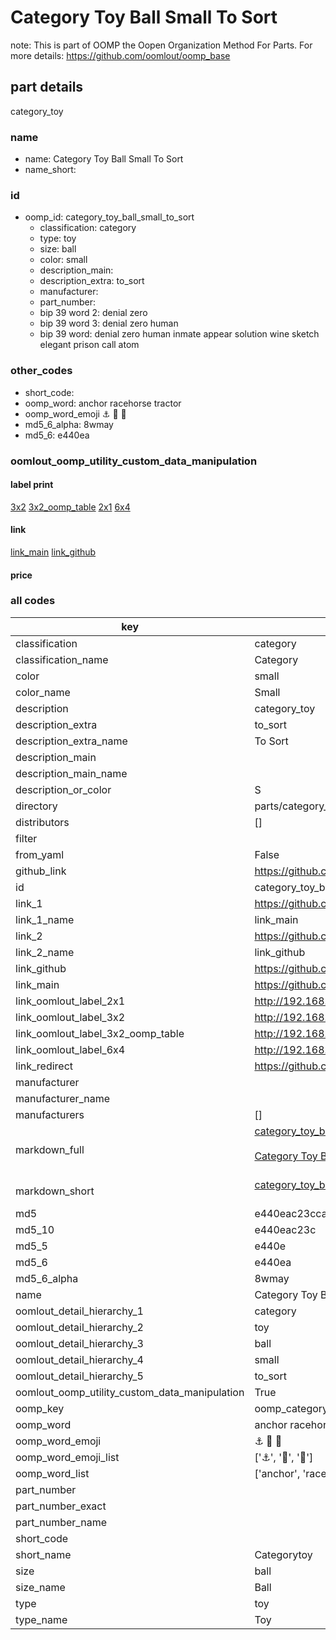 # Category Toy Ball Small To Sort  

note: This is part of OOMP the Oopen Organization Method For Parts. For more details: https://github.com/oomlout/oomp_base

##  part details
  



category_toy



### name
* name: Category Toy Ball Small To Sort
* name_short: 
### id
* oomp_id: category_toy_ball_small_to_sort
  * classification: category
  * type: toy
  * size: ball
  * color: small
  * description_main: 
  * description_extra: to_sort
  * manufacturer: 
  * part_number: 
  * bip 39 word 2: denial zero
  * bip 39 word 3: denial zero human
  * bip 39 word: denial zero human inmate appear solution wine sketch elegant prison call atom

### other_codes
* short_code: 
* oomp_word: anchor racehorse tractor
* oomp_word_emoji :anchor: :racehorse: :tractor:
* md5_6_alpha: 8wmay
* md5_6: e440ea






### oomlout_oomp_utility_custom_data_manipulation
#### label print
[3x2](http://192.168.1.245:1112/?label=oomp%208wmay)
[3x2_oomp_table](http://192.168.1.108:1112/?label=oomp%208wmay)
[2x1](http://192.168.1.242:1112/?label=oomp%208wmay)
[6x4](http://192.168.1.55:1112/?label=oomp%208wmay)    

#### link

[link_main](https://github.com/oomlout/oomlout_oomp_version_1_messy/tree/main/parts/category_toy_ball_small_to_sort) [link_github](https://github.com/oomlout/oomlout_oomp_version_1_messy/tree/main/parts/category_toy_ball_small_to_sort)                             

#### price







### all codes 
| key | value |  
| --- | --- |  
| classification | category |  
| classification_name | Category |  
| color | small |  
| color_name | Small |  
| description | category_toy |  
| description_extra | to_sort |  
| description_extra_name | To Sort |  
| description_main |  |  
| description_main_name |  |  
| description_or_color | S  |  
| directory | parts/category_toy_ball_small_to_sort |  
| distributors | [] |  
| filter |  |  
| from_yaml | False |  
| github_link | https://github.com/oomlout/oomlout_oomp_part_src/tree/main/parts/category_toy_ball_small_to_sort |  
| id | category_toy_ball_small_to_sort |  
| link_1 | https://github.com/oomlout/oomlout_oomp_version_1_messy/tree/main/parts/category_toy_ball_small_to_sort |  
| link_1_name | link_main |  
| link_2 | https://github.com/oomlout/oomlout_oomp_version_1_messy/tree/main/parts/category_toy_ball_small_to_sort |  
| link_2_name | link_github |  
| link_github | https://github.com/oomlout/oomlout_oomp_version_1_messy/tree/main/parts/category_toy_ball_small_to_sort |  
| link_main | https://github.com/oomlout/oomlout_oomp_version_1_messy/tree/main/parts/category_toy_ball_small_to_sort |  
| link_oomlout_label_2x1 | http://192.168.1.242:1112/?label=oomp%208wmay |  
| link_oomlout_label_3x2 | http://192.168.1.245:1112/?label=oomp%208wmay |  
| link_oomlout_label_3x2_oomp_table | http://192.168.1.108:1112/?label=oomp%208wmay |  
| link_oomlout_label_6x4 | http://192.168.1.55:1112/?label=oomp%208wmay |  
| link_redirect | https://github.com/oomlout/oomlout_oomp_version_1_messy/tree/main/parts/category_toy_ball_small_to_sort |  
| manufacturer |  |  
| manufacturer_name |  |  
| manufacturers | [] |  
| markdown_full | [category_toy_ball_small_to_sort](none)<br>[](none)<br>[Category Toy Ball Small To Sort](none)<br><br> |  
| markdown_short | [category_toy_ball_small_to_sort](none)<br><br> |  
| md5 | e440eac23cca3f733b054744ddbfe9d3 |  
| md5_10 | e440eac23c |  
| md5_5 | e440e |  
| md5_6 | e440ea |  
| md5_6_alpha | 8wmay |  
| name | Category Toy Ball Small To Sort |  
| oomlout_detail_hierarchy_1 | category |  
| oomlout_detail_hierarchy_2 | toy |  
| oomlout_detail_hierarchy_3 | ball |  
| oomlout_detail_hierarchy_4 | small |  
| oomlout_detail_hierarchy_5 | to_sort |  
| oomlout_oomp_utility_custom_data_manipulation | True |  
| oomp_key | oomp_category_toy_ball_small_to_sort |  
| oomp_word | anchor racehorse tractor |  
| oomp_word_emoji | :anchor: :racehorse: :tractor: |  
| oomp_word_emoji_list | [':anchor:', ':racehorse:', ':tractor:'] |  
| oomp_word_list | ['anchor', 'racehorse', 'tractor'] |  
| part_number |  |  
| part_number_exact |  |  
| part_number_name |  |  
| short_code |  |  
| short_name | Categorytoy |  
| size | ball |  
| size_name | Ball |  
| type | toy |  
| type_name | Toy |  
